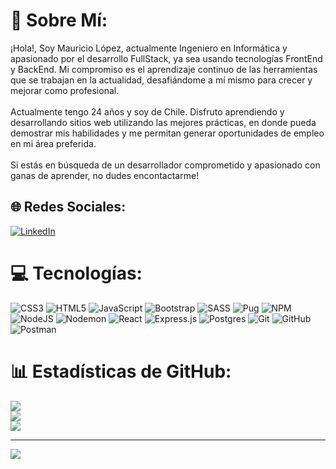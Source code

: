 # 💫 Sobre Mí:
¡Hola!, Soy Mauricio López, actualmente Ingeniero en Informática y apasionado por el desarrollo FullStack, ya sea usando tecnologías FrontEnd y BackEnd. Mi compromiso es el aprendizaje continuo de las herramientas que se trabajan en la actualidad, desafiándome a mí mismo para crecer y mejorar como profesional. <br><br> Actualmente tengo 24 años y soy de Chile. Disfruto aprendiendo y desarrollando sitios web utilizando las mejores prácticas, en donde pueda demostrar mis habilidades y me permitan generar oportunidades de empleo en mi área preferida. <br><br> Si estás en búsqueda de un desarrollador comprometido y apasionado con ganas de aprender, no dudes encontactarme!

## 🌐 Redes Sociales:
[![LinkedIn](https://img.shields.io/badge/LinkedIn-%230077B5.svg?logo=linkedin&logoColor=white)](https://linkedin.com/in/mauriciolopezl) 

# 💻 Tecnologías:
![CSS3](https://img.shields.io/badge/css3-%231572B6.svg?style=for-the-badge&logo=css3&logoColor=white) ![HTML5](https://img.shields.io/badge/html5-%23E34F26.svg?style=for-the-badge&logo=html5&logoColor=white) ![JavaScript](https://img.shields.io/badge/javascript-%23323330.svg?style=for-the-badge&logo=javascript&logoColor=%23F7DF1E) ![Bootstrap](https://img.shields.io/badge/bootstrap-%238511FA.svg?style=for-the-badge&logo=bootstrap&logoColor=white) ![SASS](https://img.shields.io/badge/SASS-hotpink.svg?style=for-the-badge&logo=SASS&logoColor=white) ![Pug](https://img.shields.io/badge/Pug-FFF?style=for-the-badge&logo=pug&logoColor=A86454) ![NPM](https://img.shields.io/badge/NPM-%23CB3837.svg?style=for-the-badge&logo=npm&logoColor=white) ![NodeJS](https://img.shields.io/badge/node.js-6DA55F?style=for-the-badge&logo=node.js&logoColor=white) ![Nodemon](https://img.shields.io/badge/NODEMON-%23323330.svg?style=for-the-badge&logo=nodemon&logoColor=%BBDEAD) ![React](https://img.shields.io/badge/react-%2320232a.svg?style=for-the-badge&logo=react&logoColor=%2361DAFB) ![Express.js](https://img.shields.io/badge/express.js-%23404d59.svg?style=for-the-badge&logo=express&logoColor=%2361DAFB) ![Postgres](https://img.shields.io/badge/postgres-%23316192.svg?style=for-the-badge&logo=postgresql&logoColor=white) ![Git](https://img.shields.io/badge/git-%23F05033.svg?style=for-the-badge&logo=git&logoColor=white) ![GitHub](https://img.shields.io/badge/github-%23121011.svg?style=for-the-badge&logo=github&logoColor=white) ![Postman](https://img.shields.io/badge/Postman-FF6C37?style=for-the-badge&logo=postman&logoColor=white)
# 📊 Estadísticas de GitHub:
![](https://github-readme-stats.vercel.app/api?username=dev-mlopez&theme=shadow_green&hide_border=false&include_all_commits=false&count_private=false)<br/>
![](https://github-readme-streak-stats.herokuapp.com/?user=dev-mlopez&theme=shadow_green&hide_border=false)<br/>
![](https://github-readme-stats.vercel.app/api/top-langs/?username=dev-mlopez&theme=shadow_green&hide_border=false&include_all_commits=false&count_private=false&layout=compact)

---
[![](https://visitcount.itsvg.in/api?id=dev-mlopez&icon=0&color=0)](https://visitcount.itsvg.in)
